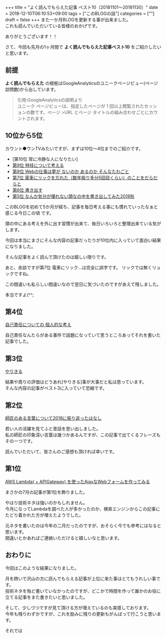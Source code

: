 +++
title = "よく読んでもらえた記事 ベスト10（20181101〜20181130）"
date = 2018-12-10T06:10:53+09:00
tags = ["このBLOGの話"]
categories = [""]
draft = false
+++
また一か月BLOGを更新する事が出来ました。  
これも読んでいただいている皆様のおかげです。

ありがとうございます！！

さて、今回も先月の1ヶ月間で __よく読んでもらえた記事ベスト10__ をご紹介したいと思います。

## 前提
__**よく読んでもらえた**__ の根拠はGoogleAnalyticsのユニークページビュー(ページ訪問数)から出しています。  

> 引用:GoogleAnalyticsの説明より  
>ユニーク ページビューは、指定したページが 1 回以上閲覧されたセッションの数です。ページ >URL とページ タイトルの組み合わせごとにカウントされます。

## 10位から5位
カウント●ウンTVみたいですが、まずは10位〜4位までのご紹介です。

- [第10位 常に冷静な人になりたい][](../20181119/)
- [第9位 特技について考える](../20181120/)
- [第8位 Webの仕事は夢が ないのか あるのか そんなたわごと](../20181102/)
- [第7位 電車にリックを忘れた（数年振り多分5回目くらい）のことをだらだらと](../20181106/)
- [第6位 書き出す](../20181121/)
- [第5位 なんか気分が優れない頭なの中を書き出してみた2018秋](../20181109/)

このBLOGを初めて5か月が経ち、記事を毎日考える事にも慣れていったなぁと感じる今日この頃
です。

頭の中にある考えを外に出す習慣が出来て、毎日いろいろと整理出来ている気がします。

今回は本当にまさにそんな内容の記事だったりが10位内に入っていて面白い結果になりました。

そんな記事をよく読んで頂けたのは嬉しい限りです。

あと、余談ですが第7位 電車にリック...は完全に誤字です。
リックでは無くリュックですね。

この間違いも私らしい間違いなので翌日に気づいたのですがあえて残しました。

本当ですよ(^^;



## 第4位
[自己責任についての 個人的な考え](../20181113/)

自己責任なんたらがある事件で話題になっていて思うところあってそれを書いた記事でした。 



## 第3位
[やりきる](../20181127/)

結果や周りの評価はどうあれ[やりきる]事が大事だと私は思っています。  
そんな内容の記事がベスト3に入っていて恐縮です。

## 第2位
[師匠のある言葉について2018に振り返ったはなし](../20181108/)

若い人の活躍を見てふと昔話を思い出しました。  
私の師匠の印象深い言葉は幾つかあるんですが、この記事で出てくるフレーズもその一つです。

読んでいただいて、皆さんのご感想も頂ければ幸いです。

## 第1位
[AWS Lambda( + APIGateway) を使ったAjaxなWebフォームを作ってみる
](../20180719/)

まさかの7月の記事が第1位を飾りました。

やはり技術ネタは強いのかもしれません。  
今月になってLambdaを調べた人が多かったのか、検索エンジンからこの記事にたどり着かれた方が増えたようでした。

元ネタを書いたのは今年の二月だったのですが、おそらく今でも参考にはなると思います。  
間違いとかあればご連絡いただけると嬉しいなと思います。


## おわりに
今回はこのような結果になりました。

月を跨いで沢山の方に読んでもらえる記事が上位に来た事はとてもうれしい事です。  
技術ネタを殆ど書いていなかったのですが、どこかで時間を作って誰かのお役に立てる記事をまた書きたいと思いました。

そして、少しづつですが見て頂ける方が増えているのも実感しております。  
今年も残りわずかですが、これを励みに残りの更新もがんばって行こうと思います。

それでは

